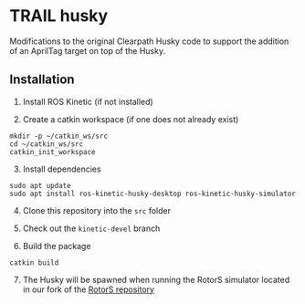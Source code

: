 TRAIL husky
===========

Modifications to the original Clearpath Husky code to support the addition of an AprilTag target on top of the Husky.

## Installation
1. Install ROS Kinetic (if not installed)

2. Create a catkin workspace (if one does not already exist)
```
mkdir -p ~/catkin_ws/src
cd ~/catkin_ws/src
catkin_init_workspace
```

3. Install dependencies
```
sudo apt update
sudo apt install ros-kinetic-husky-desktop ros-kinetic-husky-simulator
```

4. Clone this repository into the `src` folder

5. Check out the `kinetic-devel` branch

6. Build the package
```
catkin build
```

7. The Husky will be spawned when running the RotorS simulator located in our fork of the [RotorS repository](https://github.com/TRAILab/rotors_simulator)
